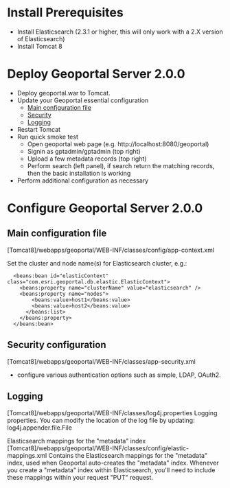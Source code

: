 # Install Prerequisites

- Install Elasticsearch (2.3.1 or higher, this will only work with a 2.X version of Elasticsearch)
- Install Tomcat 8

# Deploy Geoportal Server 2.0.0

- Deploy geoportal.war to Tomcat.
- Update your Geoportal essential configuration
  - [Main configuration file](#main-configuration-file)
  - [Security](#security-configuration)
  - [Logging](#logging)
- Restart Tomcat
- Run quick smoke test
  - Open geoportal web page (e.g. http://localhost:8080/geoportal)
  - Signin as gptadmin/gptadmin (top right)
  - Upload a few metadata records (top right)
  - Perform search (left panel), if search return the matching records, then the basic installation is working
- Perform additional configuration as necessary

# Configure Geoportal Server 2.0.0

## Main configuration file

[Tomcat8]/webapps/geoportal/WEB-INF/classes/config/app-context.xml

Set the cluster and node name(s) for Elasticsearch cluster, e.g.:
```
  <beans:bean id="elasticContext" class="com.esri.geoportal.db.elastic.ElasticContext">
    <beans:property name="clusterName" value="elasticsearch" />
    <beans:property name="nodes">
        <beans:value>host1</beans:value>
        <beans:value>host2</beans:value>
      </beans:list>
    </beans:property>
  </beans:bean>  
```

## Security configuration
[Tomcat8]/webapps/geoportal/WEB-INF/classes/app-security.xml
- configure various authentication options such as simple, LDAP, OAuth2.

## Logging
[Tomcat8]/webapps/geoportal/WEB-INF/classes/log4j.properties
Logging properties. You can modify the location of the log file by updating:
log4j.appender.file.File

Elasticsearch mappings for the "metadata" index
[Tomcat8]/webapps/geoportal/WEB-INF/classes/config/elastic-mappings.xml
Contains the Elasticsearch mappings for the "metadata" index, used 
when Geoportal auto-creates the "metadata" index.
Whenever you create a "metadata" index within Elasticsearch, you'll 
need to include these mappings within your request "PUT" request.
